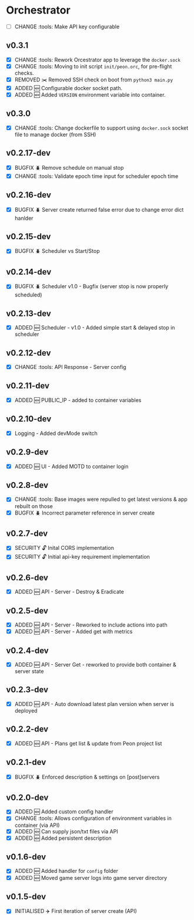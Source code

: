 # Orchestrator

- [ ] CHANGE :tools: Make API key configurable

## v0.3.1

- [x] CHANGE :tools: Rework Orcestrator app to leverage the `docker.sock`
- [x] CHANGE :tools: Moving to init script `init/peon.orc`, for pre-flight checks.
- [x] REMOVED :scissors: Removed SSH check on boot from `python3 main.py`
- [x] ADDED :new: Configurable docker socket path.
- [x] ADDED :new: Added `VERSION` environment variable into container.

## v0.3.0

- [x] CHANGE :tools: Change dockerfile to support using `docker.sock` socket file to manage docker (from SSH)

## v0.2.17-dev

- [x] BUGFIX :beetle: Remove schedule on manual stop
- [x] CHANGE :tools: Validate epoch time input for scheduler epoch time

## v0.2.16-dev

- [x] BUGFIX :beetle: Server create returned false error due to change error dict hanlder

## v0.2.15-dev

- [x] BUGFIX :beetle: Scheduler vs Start/Stop

## v0.2.14-dev

- [x] BUGFIX :beetle: Scheduler v1.0 - Bugfix (server stop is now properly scheduled)

## v0.2.13-dev

- [x] ADDED :new: Scheduler - v1.0 - Added simple start & delayed stop in scheduler

## v0.2.12-dev

- [x] CHANGE :tools: API Response - Server config

## v0.2.11-dev

- [x] ADDED :new: PUBLIC_IP - added to container variables

## v0.2.10-dev

- [x] Logging - Added devMode switch

## v0.2.9-dev

- [x] ADDED :new: UI - Added MOTD to container login

## v0.2.8-dev

- [x] CHANGE :tools:  Base images were repulled to get latest versions & app rebuilt on those
- [x] BUGFIX :beetle: Incorrect parameter reference in server create

## v0.2.7-dev

- [x] SECURITY :unlock: Inital CORS implementation
- [x] SECURITY :unlock: Initial api-key requirement implementation

## v0.2.6-dev

- [x] ADDED :new: API - Server - Destroy & Eradicate

## v0.2.5-dev

- [x] ADDED :new: API - Server - Reworked to include actions into path
- [x] ADDED :new: API - Server - Added get with metrics

## v0.2.4-dev

- [x] ADDED :new: API - Server Get - reworked to provide both container & server state

## v0.2.3-dev

- [x] ADDED :new: API - Auto download latest plan version when server is deployed

## v0.2.2-dev

- [x] ADDED :new: API - Plans get list & update from Peon project list

## v0.2.1-dev

- [x] BUGFIX :beetle: Enforced description & settings on [post]servers

## v0.2.0-dev

- [x] ADDED :new: Added custom config handler
- [x] CHANGE :tools: Allows configuration of environment variables in container (via API)
- [x] ADDED :new: Can supply json/txt files via API
- [x] ADDED :new: Added persistent description

## v0.1.6-dev

- [x] ADDED :new: Added handler for `config` folder
- [x] ADDED :new: Moved game server logs into game server directory

## v0.1.5-dev

- [x] INITIALISED :airplane:  First iteration of server create (API)
